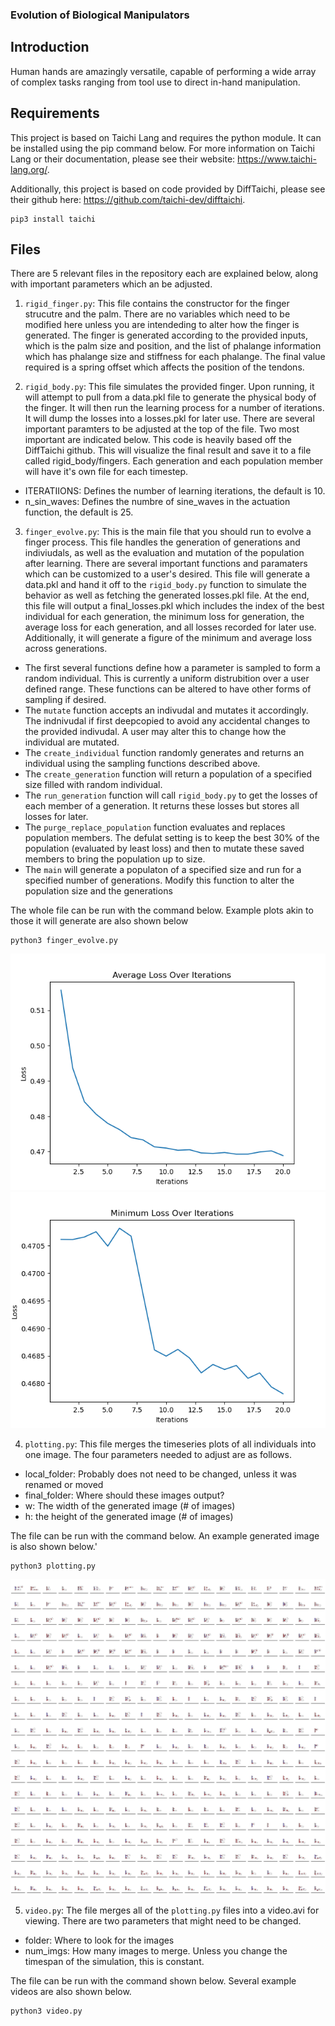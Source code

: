 ### Evolution of Biological Manipulators 

## Introduction

Human hands are amazingly versatile, capable of performing a wide array of complex tasks ranging from tool use to direct in-hand manipulation. 


## Requirements

This project is based on Taichi Lang and requires the python module.
It can be installed using the pip command below.
For more information on Taichi Lang or their documentation, please see their website: https://www.taichi-lang.org/.

Additionally, this project is based on code provided by DiffTaichi, please see their github here: https://github.com/taichi-dev/difftaichi.

```
pip3 install taichi
```

## Files

There are 5 relevant files in the repository each are explained below, along with important parameters which an be adjusted. 

1. `rigid_finger.py`: This file contains the constructor for the finger strucutre and the palm. There are no variables which need to be modified here unless you are intendeding to alter how the finger is generated. The finger is generated according to the provided inputs, which is the palm size and position, and the list of phalange information which has phalange size and stiffness for each phalange. The final value required is a spring offset which affects the position of the tendons.

2. `rigid_body.py`: This file simulates the provided finger. Upon running, it will attempt to pull from a data.pkl file to generate the physical body of the finger. It will then run the learning process for a number of iterations. It will dump the losses into a losses.pkl for later use. There are several important paramters to be adjusted at the top of the file. Two most important are indicated below. This code is heavily based off the DiffTaichi github. This will visualize the final result and save it to a file called rigid_body/fingers. Each generation and each population member will have it's own file for each timestep. 
- ITERATIIONS: Defines the number of learning iterations, the default is 10.
- n_sin_waves: Defines the numbre of sine_waves in the actuation function, the default is 25.

3. `finger_evolve.py`: This is the main file that you should run to evolve a finger process. This file handles the generation of generations and indiviudals, as well as the evaluation and mutation of the population after learning. There are several important functions and paramaters which can be customized to a user's desired. This file will generate a data.pkl and hand it off to the `rigid_body.py` function to simulate the behavior as well as fetching the generated losses.pkl file. At the end, this file will output a final_losses.pkl which includes the index of the best individual for each generation, the minimum loss for generation, the average loss for each generation, and all losses recorded for later use. Additionally, it will generate a figure of the minimum and average loss across generations.
- The first several functions define how a parameter is sampled to form a random individual. This is currently a uniform distrubition over a user defined range. These functions can be altered to have other forms of sampling if desired.
- The `mutate` function accepts an indivudal and mutates it accordingly. The indnivudal if first deepcopied to avoid any accidental changes to the provided indivudal. A user may alter this to change how the individual are mutated. 
- The `create_individual` function randomly generates and returns an individual using the sampling functions described above.
- The `create_generation` function will return a population of a specified size filled with random individual.
- The `run_generation` function will call `rigid_body.py` to get the losses of each member of a generation. It returns these losses but stores all losses for later. 
- The `purge_replace_population` function evaluates and replaces population members. The defulat setting is to keep the best 30% of the population (evaluated by least loss) and then to mutate these saved members to bring the population up to size.
- The `main` will generate a populaton of a specified size and run for a specified number of generations. Modify this function to alter the population size and the generations


The whole file can be run with the command below. Example plots akin to those it will generate are also shown below

```
python3 finger_evolve.py
```

![](lab_results/lab_5_plots/avg_loss_1.png)
![](lab_results/lab_5_plots/min_loss_1.png)

4. `plotting.py`: This file merges the timeseries plots of all individuals into one image. The four parameters needed to adjust are as follows.
- local_folder: Probably does not need to be changed, unless it was renamed or moved
- final_folder: Where should these images output?
- w: The width of the generated image (# of images)
- h: the height of the generated image (# of images)

The file can be run with the command below. An example generated image is also shown below.'

```
python3 plotting.py
```

![](lab_results/lab_5_plots/temp_imgs_1/1.png)

5. `video.py`: The file merges all of the `plotting.py` files into a video.avi for viewing. There are two parameters that might need to be changed.
- folder: Where to look for the images
- num_imgs: How many images to merge. Unless you change the timespan of the simulation, this is constant. 


The file can be run with the command shown below. Several example videos are also shown below.

```
python3 video.py
```




